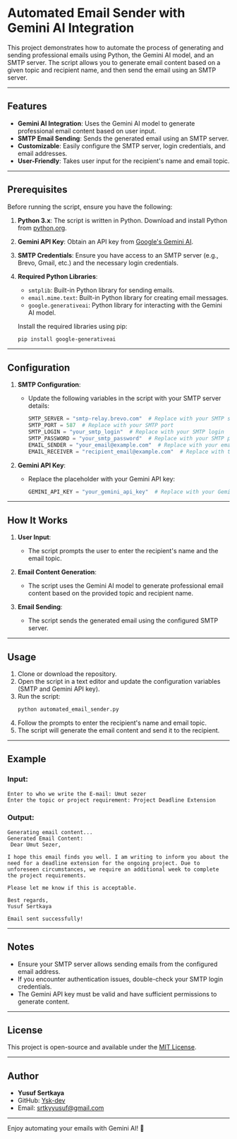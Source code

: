 # Automated Email Sender with Gemini AI Integration

This project demonstrates how to automate the process of generating and sending professional emails using Python, the Gemini AI model, and an SMTP server. The script allows you to generate email content based on a given topic and recipient name, and then send the email using an SMTP server.

---

## Features

- **Gemini AI Integration**: Uses the Gemini AI model to generate professional email content based on user input.
- **SMTP Email Sending**: Sends the generated email using an SMTP server.
- **Customizable**: Easily configure the SMTP server, login credentials, and email addresses.
- **User-Friendly**: Takes user input for the recipient's name and email topic.

---

## Prerequisites

Before running the script, ensure you have the following:

1. **Python 3.x**: The script is written in Python. Download and install Python from [python.org](https://www.python.org/).
2. **Gemini API Key**: Obtain an API key from [Google's Gemini AI](https://ai.google/).
3. **SMTP Credentials**: Ensure you have access to an SMTP server (e.g., Brevo, Gmail, etc.) and the necessary login credentials.
4. **Required Python Libraries**:
   - `smtplib`: Built-in Python library for sending emails.
   - `email.mime.text`: Built-in Python library for creating email messages.
   - `google.generativeai`: Python library for interacting with the Gemini AI model.

   Install the required libraries using pip:
   ```bash
   pip install google-generativeai
   ```

---

## Configuration

1. **SMTP Configuration**:
   - Update the following variables in the script with your SMTP server details:
     ```python
     SMTP_SERVER = "smtp-relay.brevo.com"  # Replace with your SMTP server
     SMTP_PORT = 587  # Replace with your SMTP port
     SMTP_LOGIN = "your_smtp_login"  # Replace with your SMTP login
     SMTP_PASSWORD = "your_smtp_password"  # Replace with your SMTP password
     EMAIL_SENDER = "your_email@example.com"  # Replace with your email address
     EMAIL_RECEIVER = "recipient_email@example.com"  # Replace with the recipient's email address
     ```

2. **Gemini API Key**:
   - Replace the placeholder with your Gemini API key:
     ```python
     GEMINI_API_KEY = "your_gemini_api_key"  # Replace with your Gemini API key
     ```

---

## How It Works

1. **User Input**:
   - The script prompts the user to enter the recipient's name and the email topic.

2. **Email Content Generation**:
   - The script uses the Gemini AI model to generate professional email content based on the provided topic and recipient name.

3. **Email Sending**:
   - The script sends the generated email using the configured SMTP server.

---

## Usage

1. Clone or download the repository.
2. Open the script in a text editor and update the configuration variables (SMTP and Gemini API key).
3. Run the script:
   ```bash
   python automated_email_sender.py
   ```
4. Follow the prompts to enter the recipient's name and email topic.
5. The script will generate the email content and send it to the recipient.

---

## Example

### Input:
```
Enter to who we write the E-mail: Umut sezer
Enter the topic or project requirement: Project Deadline Extension
```

### Output:
```
Generating email content...
Generated Email Content:
 Dear Umut Sezer,

I hope this email finds you well. I am writing to inform you about the need for a deadline extension for the ongoing project. Due to unforeseen circumstances, we require an additional week to complete the project requirements.

Please let me know if this is acceptable.

Best regards,
Yusuf Sertkaya

Email sent successfully!
```

---

## Notes

- Ensure your SMTP server allows sending emails from the configured email address.
- If you encounter authentication issues, double-check your SMTP login credentials.
- The Gemini API key must be valid and have sufficient permissions to generate content.

---

## License

This project is open-source and available under the [MIT License](LICENSE).

---

## Author

- **Yusuf Sertkaya**
- GitHub: [Ysk-dev](https://github.com/Ysk-dev)
- Email: srtkyyusuf@gmail.com

---

Enjoy automating your emails with Gemini AI! 🚀